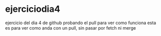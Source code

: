# ejerciciodia4
ejercicio del dia 4 de github
probando el pull para ver como funciona
esta es para ver como anda con un pull, sin pasar por fetch ni merge
